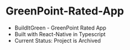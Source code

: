 # GreenPoint-Rated-App
- BuildItGreen - GreenPoint Rated App
- Built with React-Native in Typescript
- Current Status: Project is Archived
